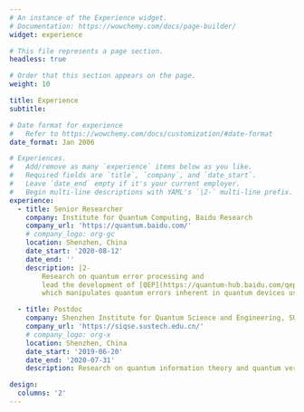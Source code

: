 ```yaml
---
# An instance of the Experience widget.
# Documentation: https://wowchemy.com/docs/page-builder/
widget: experience

# This file represents a page section.
headless: true

# Order that this section appears on the page.
weight: 10

title: Experience
subtitle:

# Date format for experience
#   Refer to https://wowchemy.com/docs/customization/#date-format
date_format: Jan 2006

# Experiences.
#   Add/remove as many `experience` items below as you like.
#   Required fields are `title`, `company`, and `date_start`.
#   Leave `date_end` empty if it's your current employer.
#   Begin multi-line descriptions with YAML's `|2-` multi-line prefix.
experience:
  - title: Senior Researcher
    company: Institute for Quantum Computing, Baidu Research
    company_url: 'https://quantum.baidu.com/'
    # company_logo: org-gc
    location: Shenzhen, China
    date_start: '2020-08-12'
    date_end: ''
    description: |2-
        Research on quantum error processing and 
        lead the development of [QEP](https://quantum-hub.baidu.com/qep/tutorial-overview) toolkit, 
        which manipulates quantum errors inherent in quantum devices using software solutions.

  - title: Postdoc
    company: Shenzhen Institute for Quantum Science and Engineering, SUSTech
    company_url: 'https://siqse.sustech.edu.cn/'
    # company_logo: org-x
    location: Shenzhen, China
    date_start: '2019-06-20'
    date_end: '2020-07-31'
    description: Research on quantum information theory and quantum verification.

design:
  columns: '2'
---
```

